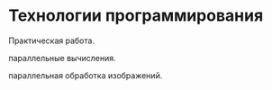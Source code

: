 # Технологии программирования
Практическая работа.

параллельные вычисления.

параллельная обработка изображений.
